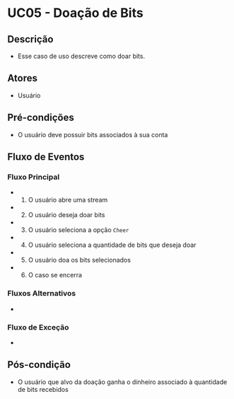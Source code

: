 # UC05 - Doação de Bits

## Descrição
* Esse caso de uso descreve como doar bits.

## Atores
* Usuário

## Pré-condições
* O usuário deve possuir bits associados à sua conta

## Fluxo de Eventos
### Fluxo Principal
* 1. O usuário abre uma stream
* 2. O usuário deseja doar bits
* 3. O usuário seleciona a opção ```Cheer```
* 4. O usuário seleciona a quantidade de bits que deseja doar
* 5. O usuário doa os bits selecionados
* 6. O caso se encerra

### Fluxos Alternativos
*

### Fluxo de Exceção
*

## Pós-condição
* O usuário que alvo da doação ganha o dinheiro associado à quantidade de bits recebidos